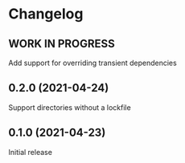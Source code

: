 # Changelog
<!--
	Placeholder for the next version (at the beginning of the line):
	## __WORK IN PROGRESS__
-->
## __WORK IN PROGRESS__
Add support for overriding transient dependencies

## 0.2.0 (2021-04-24)
Support directories without a lockfile

## 0.1.0 (2021-04-23)
Initial release
